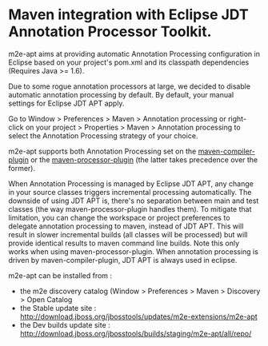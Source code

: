 Maven integration with Eclipse JDT Annotation Processor Toolkit.
================================================================

m2e-apt aims at providing automatic Annotation Processing configuration in Eclipse based on your project's pom.xml and its classpath dependencies  (Requires Java >= 1.6). 

Due to some rogue annotation processors at large, we decided to disable automatic annotation processing by default. By default, your manual settings for Eclipse JDT APT apply.

Go to Window > Preferences > Maven > Annotation processing or right-click on your project > Properties > Maven > Annotation processing to select the Annotation Processing strategy of your choice.

m2e-apt supports both Annotation Processing set on the [maven-compiler-plugin](http://maven.apache.org/plugins/maven-compiler-plugin/index.html) or the [maven-processor-plugin](http://code.google.com/p/maven-annotation-plugin/) (the latter takes precedence over the former).

When Annotation Processing is managed by Eclipse JDT APT, any change in your source classes triggers incremental processing automatically. The downside of using JDT APT is, there's no separation between main and test classes (the way maven-processor-plugin handles them).
To mitigate that limitation, you can change the workspace or project preferences to delegate annotation processing to maven, instead of JDT APT. This will result in slower incremental builds (all classes will be processed) but will provide identical results to maven command line builds. Note this only works when using maven-processor-plugin. When annotation processing is driven by maven-compiler-plugin, JDT APT is always used in eclipse.

m2e-apt can be installed from :

* the m2e discovery catalog (Window > Preferences > Maven > Discovery > Open Catalog
* the Stable update site :  http://download.jboss.org/jbosstools/updates/m2e-extensions/m2e-apt
* the Dev builds update site : http://download.jboss.org/jbosstools/builds/staging/m2e-apt/all/repo/


